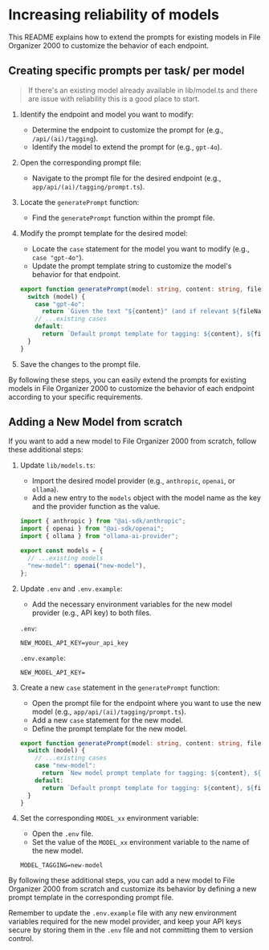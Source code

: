 # Increasing reliability of models

This README explains how to extend the prompts for existing models in File Organizer 2000 to customize the behavior of each endpoint.

## Creating specific prompts per task/ per model

> If there's an existing model already available in lib/model.ts and there are issue with reliability this is a good place to start.


1. Identify the endpoint and model you want to modify:
   - Determine the endpoint to customize the prompt for (e.g., `/api/(ai)/tagging`).
   - Identify the model to extend the prompt for (e.g., `gpt-4o`).

2. Open the corresponding prompt file:
   - Navigate to the prompt file for the desired endpoint (e.g., `app/api/(ai)/tagging/prompt.ts`).

3. Locate the `generatePrompt` function:
   - Find the `generatePrompt` function within the prompt file.

4. Modify the prompt template for the desired model:
   - Locate the `case` statement for the model you want to modify (e.g., `case "gpt-4o"`).
   - Update the prompt template string to customize the model's behavior for that endpoint.

   ```typescript
   export function generatePrompt(model: string, content: string, fileName: string, tags: string[]): string {
     switch (model) {
       case "gpt-4o":
         return `Given the text "${content}" (and if relevant ${fileName}), generate up to 5 relevant tags from the following list: ${tags.join(", ")}. Respond with only the tags, separated by commas.`;
       // ...existing cases
       default:
         return `Default prompt template for tagging: ${content}, ${fileName}, ${tags.join(", ")}`;
     }
   }
   ```

5. Save the changes to the prompt file.

By following these steps, you can easily extend the prompts for existing models in File Organizer 2000 to customize the behavior of each endpoint according to your specific requirements.

## Adding a New Model from scratch

If you want to add a new model to File Organizer 2000 from scratch, follow these additional steps:

1. Update `lib/models.ts`:
   - Import the desired model provider (e.g., `anthropic`, `openai`, or `ollama`).
   - Add a new entry to the `models` object with the model name as the key and the provider function as the value.

   ```typescript
   import { anthropic } from "@ai-sdk/anthropic";
   import { openai } from "@ai-sdk/openai";
   import { ollama } from "ollama-ai-provider";

   export const models = {
     // ...existing models
     "new-model": openai("new-model"),
   };
   ```

2. Update `.env` and `.env.example`:
   - Add the necessary environment variables for the new model provider (e.g., API key) to both files.

   `.env`:
   ```
   NEW_MODEL_API_KEY=your_api_key
   ```

   `.env.example`:
   ```
   NEW_MODEL_API_KEY=
   ```

3. Create a new `case` statement in the `generatePrompt` function:
   - Open the prompt file for the endpoint where you want to use the new model (e.g., `app/api/(ai)/tagging/prompt.ts`).
   - Add a new `case` statement for the new model.
   - Define the prompt template for the new model.

   ```typescript
   export function generatePrompt(model: string, content: string, fileName: string, tags: string[]): string {
     switch (model) {
       // ...existing cases
       case "new-model":
         return `New model prompt template for tagging: ${content}, ${fileName}, ${tags.join(", ")}`;
       default:
         return `Default prompt template for tagging: ${content}, ${fileName}, ${tags.join(", ")}`;
     }
   }
   ```

4. Set the corresponding `MODEL_xx` environment variable:
   - Open the `.env` file.
   - Set the value of the `MODEL_xx` environment variable to the name of the new model.

   ```
   MODEL_TAGGING=new-model
   ```

By following these additional steps, you can add a new model to File Organizer 2000 from scratch and customize its behavior by defining a new prompt template in the corresponding prompt file.

Remember to update the `.env.example` file with any new environment variables required for the new model provider, and keep your API keys secure by storing them in the `.env` file and not committing them to version control.
